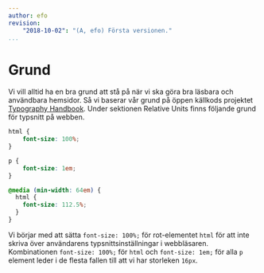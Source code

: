 ```yaml
---
author: efo
revision:
    "2018-10-02": "(A, efo) Första versionen."
...
```

Grund
=======================

Vi vill alltid ha en bra grund att stå på när vi ska göra bra läsbara och användbara hemsidor. Så vi baserar vår grund på öppen källkods projektet [Typography Handbook](http://web.archive.org/web/20220317080753/https://typographyhandbook.com/). Under sektionen Relative Units finns följande grund för typsnitt på webben.

```css
html {
    font-size: 100%;
}

p {
    font-size: 1em;
}

@media (min-width: 64em) {
  html {
    font-size: 112.5%;
  }
}
```

Vi börjar med att sätta `font-size: 100%;` för rot-elementet `html` för att inte skriva över användarens typsnittsinställningar i webbläsaren. Kombinationen `font-size: 100%;` för `html` och `font-size: 1em;` för alla `p`
element leder i de flesta fallen till att vi har storleken `16px`.
